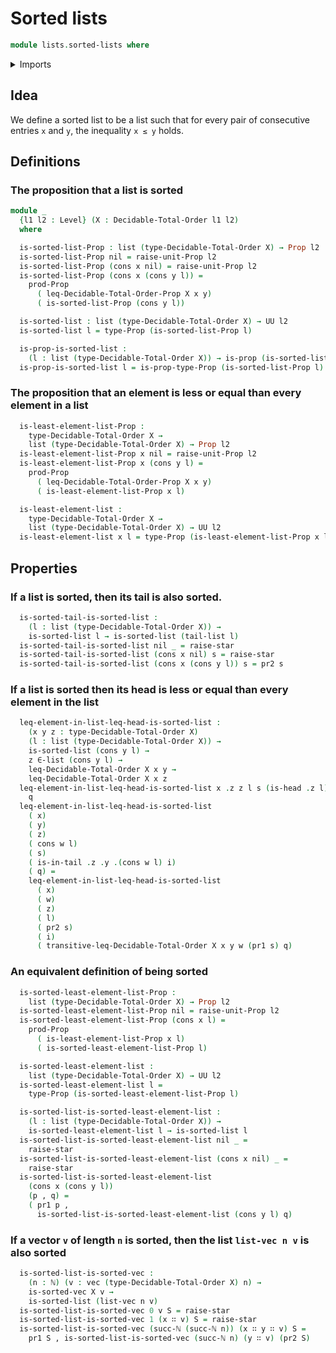 # Sorted lists

```agda
module lists.sorted-lists where
```

<details><summary>Imports</summary>

```agda
open import foundation.dependent-pair-types
open import foundation.propositions
open import foundation.unit-type
open import foundation.universe-levels

open import linear-algebra.vectors

open import lists.arrays
open import lists.lists
open import lists.sorted-vectors

open import order-theory.decidable-total-orders
```

</details>

## Idea

We define a sorted list to be a list such that for every pair of consecutive
entries `x` and `y`, the inequality `x ≤ y` holds.

## Definitions

### The proposition that a list is sorted

```agda
module _
  {l1 l2 : Level} (X : Decidable-Total-Order l1 l2)
  where

  is-sorted-list-Prop : list (type-Decidable-Total-Order X) → Prop l2
  is-sorted-list-Prop nil = raise-unit-Prop l2
  is-sorted-list-Prop (cons x nil) = raise-unit-Prop l2
  is-sorted-list-Prop (cons x (cons y l)) =
    prod-Prop
      ( leq-Decidable-Total-Order-Prop X x y)
      ( is-sorted-list-Prop (cons y l))

  is-sorted-list : list (type-Decidable-Total-Order X) → UU l2
  is-sorted-list l = type-Prop (is-sorted-list-Prop l)

  is-prop-is-sorted-list :
    (l : list (type-Decidable-Total-Order X)) → is-prop (is-sorted-list l)
  is-prop-is-sorted-list l = is-prop-type-Prop (is-sorted-list-Prop l)
```

### The proposition that an element is less or equal than every element in a list

```agda
  is-least-element-list-Prop :
    type-Decidable-Total-Order X →
    list (type-Decidable-Total-Order X) → Prop l2
  is-least-element-list-Prop x nil = raise-unit-Prop l2
  is-least-element-list-Prop x (cons y l) =
    prod-Prop
      ( leq-Decidable-Total-Order-Prop X x y)
      ( is-least-element-list-Prop x l)

  is-least-element-list :
    type-Decidable-Total-Order X →
    list (type-Decidable-Total-Order X) → UU l2
  is-least-element-list x l = type-Prop (is-least-element-list-Prop x l)
```

## Properties

### If a list is sorted, then its tail is also sorted.

```agda
  is-sorted-tail-is-sorted-list :
    (l : list (type-Decidable-Total-Order X)) →
    is-sorted-list l → is-sorted-list (tail-list l)
  is-sorted-tail-is-sorted-list nil _ = raise-star
  is-sorted-tail-is-sorted-list (cons x nil) s = raise-star
  is-sorted-tail-is-sorted-list (cons x (cons y l)) s = pr2 s
```

### If a list is sorted then its head is less or equal than every element in the list

```agda
  leq-element-in-list-leq-head-is-sorted-list :
    (x y z : type-Decidable-Total-Order X)
    (l : list (type-Decidable-Total-Order X)) →
    is-sorted-list (cons y l) →
    z ∈-list (cons y l) →
    leq-Decidable-Total-Order X x y →
    leq-Decidable-Total-Order X x z
  leq-element-in-list-leq-head-is-sorted-list x .z z l s (is-head .z l) q =
    q
  leq-element-in-list-leq-head-is-sorted-list
    ( x)
    ( y)
    ( z)
    ( cons w l)
    ( s)
    ( is-in-tail .z .y .(cons w l) i)
    ( q) =
    leq-element-in-list-leq-head-is-sorted-list
      ( x)
      ( w)
      ( z)
      ( l)
      ( pr2 s)
      ( i)
      ( transitive-leq-Decidable-Total-Order X x y w (pr1 s) q)
```

### An equivalent definition of being sorted

```agda
  is-sorted-least-element-list-Prop :
    list (type-Decidable-Total-Order X) → Prop l2
  is-sorted-least-element-list-Prop nil = raise-unit-Prop l2
  is-sorted-least-element-list-Prop (cons x l) =
    prod-Prop
      ( is-least-element-list-Prop x l)
      ( is-sorted-least-element-list-Prop l)

  is-sorted-least-element-list :
    list (type-Decidable-Total-Order X) → UU l2
  is-sorted-least-element-list l =
    type-Prop (is-sorted-least-element-list-Prop l)

  is-sorted-list-is-sorted-least-element-list :
    (l : list (type-Decidable-Total-Order X)) →
    is-sorted-least-element-list l → is-sorted-list l
  is-sorted-list-is-sorted-least-element-list nil _ =
    raise-star
  is-sorted-list-is-sorted-least-element-list (cons x nil) _ =
    raise-star
  is-sorted-list-is-sorted-least-element-list
    (cons x (cons y l))
    (p , q) =
    ( pr1 p ,
      is-sorted-list-is-sorted-least-element-list (cons y l) q)
```

### If a vector `v` of length `n` is sorted, then the list `list-vec n v` is also sorted

```agda
  is-sorted-list-is-sorted-vec :
    (n : ℕ) (v : vec (type-Decidable-Total-Order X) n) →
    is-sorted-vec X v →
    is-sorted-list (list-vec n v)
  is-sorted-list-is-sorted-vec 0 v S = raise-star
  is-sorted-list-is-sorted-vec 1 (x ∷ v) S = raise-star
  is-sorted-list-is-sorted-vec (succ-ℕ (succ-ℕ n)) (x ∷ y ∷ v) S =
    pr1 S , is-sorted-list-is-sorted-vec (succ-ℕ n) (y ∷ v) (pr2 S)
```
